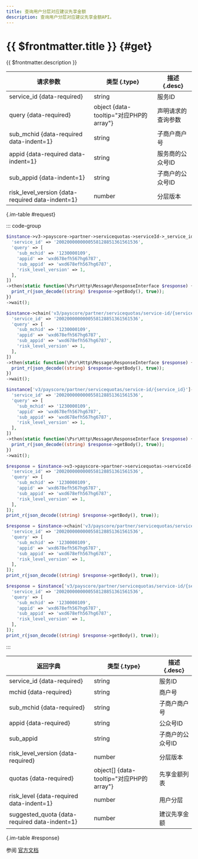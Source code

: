```yaml
---
title: 查询用户分层对应建议先享金额
description: 查询用户分层对应建议先享金额API。
---
```


# {{ $frontmatter.title }} {#get}

{{ $frontmatter.description }}

| 请求参数 | 类型 {.type} | 描述 {.desc}
| --- | --- | ---
| service_id {data-required} | string | 服务ID
| query {data-required} | object {data-tooltip="对应PHP的array"} | 声明请求的查询参数
| sub_mchid {data-required data-indent=1} | string | 子商户商户号
| appid {data-required data-indent=1} | string | 服务商的公众号ID
| sub_appid {data-indent=1} | string | 子商户的公众号ID
| risk_level_version {data-required data-indent=1} | number | 分层版本

{.im-table #request}

::: code-group

```php [异步纯链式]
$instance->v3->payscore->partner->servicequotas->serviceId->_service_id_->getAsync([
  'service_id' => '2002000000000558128851361561536',
  'query' => [
    'sub_mchid' => '1230000109',
    'appid' => 'wxd678efh567hg6787',
    'sub_appid' => 'wxd678efh567hg6787',
    'risk_level_version' => 1,
  ],
])
->then(static function(\Psr\Http\Message\ResponseInterface $response) {
  print_r(json_decode((string) $response->getBody(), true));
})
->wait();
```

```php [异步声明式]
$instance->chain('v3/payscore/partner/servicequotas/service-id/{service_id}')->getAsync([
  'service_id' => '2002000000000558128851361561536',
  'query' => [
    'sub_mchid' => '1230000109',
    'appid' => 'wxd678efh567hg6787',
    'sub_appid' => 'wxd678efh567hg6787',
    'risk_level_version' => 1,
  ],
])
->then(static function(\Psr\Http\Message\ResponseInterface $response) {
  print_r(json_decode((string) $response->getBody(), true));
})
->wait();
```

```php [异步属性式]
$instance['v3/payscore/partner/servicequotas/service-id/{service_id}']->getAsync([
  'service_id' => '2002000000000558128851361561536',
  'query' => [
    'sub_mchid' => '1230000109',
    'appid' => 'wxd678efh567hg6787',
    'sub_appid' => 'wxd678efh567hg6787',
    'risk_level_version' => 1,
  ],
])
->then(static function(\Psr\Http\Message\ResponseInterface $response) {
  print_r(json_decode((string) $response->getBody(), true));
})
->wait();
```

```php [同步纯链式]
$response = $instance->v3->payscore->partner->servicequotas->serviceId->_service_id_->get([
  'service_id' => '2002000000000558128851361561536',
  'query' => [
    'sub_mchid' => '1230000109',
    'appid' => 'wxd678efh567hg6787',
    'sub_appid' => 'wxd678efh567hg6787',
    'risk_level_version' => 1,
  ],
]);
print_r(json_decode((string) $response->getBody(), true));
```

```php [同步声明式]
$response = $instance->chain('v3/payscore/partner/servicequotas/service-id/{service_id}')->get([
  'service_id' => '2002000000000558128851361561536',
  'query' => [
    'sub_mchid' => '1230000109',
    'appid' => 'wxd678efh567hg6787',
    'sub_appid' => 'wxd678efh567hg6787',
    'risk_level_version' => 1,
  ],
]);
print_r(json_decode((string) $response->getBody(), true));
```

```php [同步属性式]
$response = $instance['v3/payscore/partner/servicequotas/service-id/{service_id}']->get([
  'service_id' => '2002000000000558128851361561536',
  'query' => [
    'sub_mchid' => '1230000109',
    'appid' => 'wxd678efh567hg6787',
    'sub_appid' => 'wxd678efh567hg6787',
    'risk_level_version' => 1,
  ],
]);
print_r(json_decode((string) $response->getBody(), true));
```

:::

| 返回字典 | 类型 {.type} | 描述 {.desc}
| --- | --- | ---
| service_id {data-required}| string | 服务ID
| mchid {data-required}| string | 商户号
| sub_mchid {data-required}| string | 子商户商户号
| appid {data-required}| string | 公众号ID
| sub_appid | string | 子商户的公众号ID
| risk_level_version {data-required}| number | 分层版本
| quotas {data-required}| object[] {data-tooltip="对应PHP的array"} | 先享金额列表
| risk_level {data-required data-indent=1} | number | 用户分层
| suggested_quota {data-required data-indent=1} | number | 建议先享金额

{.im-table #response}

参阅 [官方文档](https://pay.weixin.qq.com/docs/partner/apis/partner-weixin-pay-score/service-quota/get-partner-user-risk-level-quota.html)
